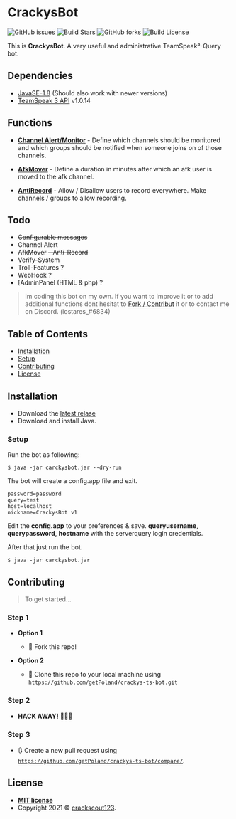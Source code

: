 


#  CrackysBot
![GitHub issues](https://img.shields.io/github/issues/getPoland/crackys-ts-bot?style=flat-square) ![Build Stars](https://img.shields.io/github/stars/getPoland/crackys-ts-bot.svg?style=flat-square) ![GitHub forks](https://img.shields.io/github/forks/getPoland/crackys-ts-bot?style=flat-square) ![Build License](https://img.shields.io/github/license/getPoland/crackys-ts-bot.svg?style=flat-square)

This is  **CrackysBot**. A very useful and administrative TeamSpeak³-Query bot.

## Dependencies

- <a href="https://www.oracle.com/de/java/technologies/javase/javase8-archive-downloads.html">JavaSE-1.8</a> (Should also work with newer versions)
- <a href="https://github.com/TheHolyWaffle/TeamSpeak-3-Java-API">TeamSpeak 3 API</a> v1.0.14 

## Functions 
- [**Channel Alert/Monitor**](https://github.com/getPoland/crackys-ts-bot/wiki/ChannelAlert)  - Define which channels should be monitored and which groups should be notified when someone joins on of those channels.

- [**AfkMover**](https://github.com/getPoland/crackys-ts-bot/wiki/AfkMover)  - Define a duration in minutes after which an afk user is moved to the afk channel. 

-  [**AntiRecord**](https://github.com/getPoland/crackys-ts-bot/wiki/AntiRecord)  -  Allow / Disallow users to record everywhere. Make channels / groups to allow recording.
## Todo

 -  ~~Configurable messages~~
 -  ~~Channel Alert~~
 -  ~~AfkMover~~
 ~~-  Anti-Record~~
 -  Verify-System
 - Troll-Features ? 
 - WebHook ?
 - [AdminPanel (HTML & php) ?


> Im coding this bot on my own. If you want to improve it or to add additional functions dont hesitat to [Fork / Contribut](#contributing) it or to contact me on Discord. (lostares_#6834)

## Table of Contents 

- [Installation](#installation)
- [Setup](#setup)
- [Contributing](#contributing)
- [License](#license)

## Installation

- Download the [latest relase](https://github.com/getPoland/crackys-ts-bot/releases)
- Download and install Java.

### Setup
Run the bot as following:
```shell
$ java -jar carckysbot.jar --dry-run
```
The bot will create a config.app file and exit.
```app
password=password
query=test
host=localhost
nickname=CrackysBot v1
```
Edit the **config.app** to your preferences & save. **queryusername**, **querypassword**, **hostname** with the serverquery login credentials.

After that just run the bot.
```shell
$ java -jar carckysbot.jar 
```

## Contributing

> To get started...

### Step 1

- **Option 1**
    - 🍴 Fork this repo!

- **Option 2**
    - 👯 Clone this repo to your local machine using `https://github.com/getPoland/crackys-ts-bot.git`

### Step 2

- **HACK AWAY!** 🔨🔨🔨

### Step 3

- 🔃 Create a new pull request using <a href="https://github.com/getPoland/crackys-ts-bot/compare/" target="_blank">`https://github.com/getPoland/crackys-ts-bot/compare/`</a>.


## License

- **[MIT license](http://opensource.org/licenses/mit-license.php)**
- Copyright 2021 © <a href="https://crackscout123.de" target="_blank">crackscout123</a>.
